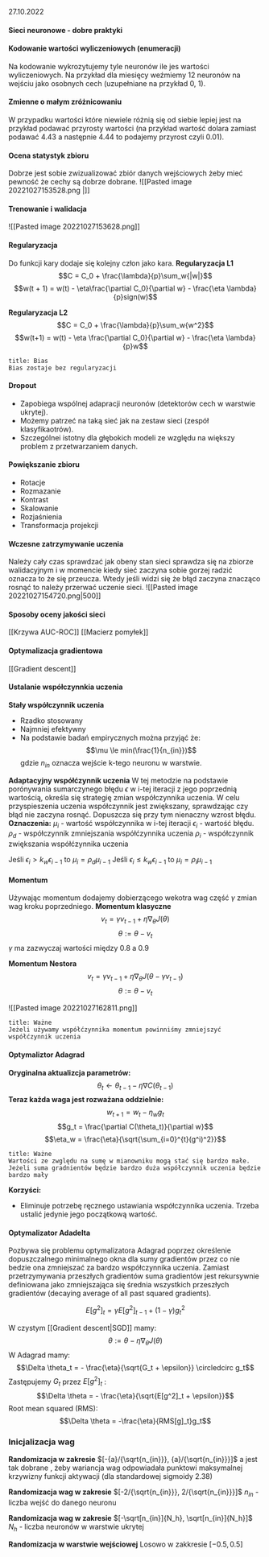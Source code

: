 27.10.2022

#### Sieci neuronowe - dobre praktyki
#### Kodowanie wartości wyliczeniowych (enumeracji)
Na kodowanie wykrozytujemy tyle neuronów ile jes wartości wyliczeniowych. Na przykład dla miesięcy weźmiemy 12 neuronów na wejściu jako osobnych cech (uzupełniane na przykład 0, 1).

#### Zmienne o małym zróżnicowaniu
W przypadku wartości które niewiele różnią się od siebie lepiej jest na przykład podawać przyrosty wartości (na przykład wartość dolara zamiast podawać 4.43 a następnie 4.44 to podajemy przyrost czyli 0.01).

#### Ocena statystyk zbioru
Dobrze jest sobie zwizualizować zbiór danych wejściowych żeby mieć pewność że cechy są dobrze dobrane.
![[Pasted image 20221027153528.png |]]

#### Trenowanie i walidacja
![[Pasted image 20221027153628.png]]

#### Regularyzacja
Do funkcji kary dodaje się kolejny człon jako kara.
**Regularyzacja L1**
$$C = C_0 + \frac{\lambda}{p}\sum_w{|w|}$$
$$w(t + 1) = w(t) - \eta\frac{\partial C_0}{\partial w} - \frac{\eta \lambda}{p}sign(w)$$

**Regularyzacja L2**
$$C = C_0 + \frac{\lambda}{p}\sum_w{w^2}$$
$$w(t+1) = w(t) - \eta \frac{\partial C_0}{\partial w} - \frac{\eta \lambda}{p}w$$

```ad-warning
title: Bias
Bias zostaje bez regularyzacji

```


#### Dropout
- Zapobiega wspólnej adapracji neuronów (detektorów cech w warstwie ukrytej).
- Możemy patrzeć na taką sieć jak na zestaw sieci (zespół klasyfikaotrów).
- Szczególnei istotny dla głębokich modeli ze względu na większy problem z przetwarzaniem danych.

#### Powiększanie zbioru
- Rotacje
- Rozmazanie
- Kontrast
- Skalowanie
- Rozjaśnienia
- Transformacja projekcji

#### Wczesne zatrzymywanie uczenia
Należy cały czas sprawdzać jak obeny stan sieci sprawdza się na zbiorze walidacyjnym i w momencie kiedy sieć zaczyna sobie gorzej radzić oznacza to że się przeucza. Wtedy jeśli widzi się że błąd zaczyna znacząco rosnąć to należy przerwać uczenie sieci.
![[Pasted image 20221027154720.png|500]]

#### Sposoby oceny jakości sieci
[[Krzywa AUC-ROC]]
[[Macierz pomyłek]]

#### Optymalizacja gradientowa
[[Gradient descent]]

#### Ustalanie współczynnkia uczenia
**Stały współczynnik uczenia**
- Rzadko stosowany
- Najmniej efektywny
- Na podstawie badań empirycznych można przyjąć że:
$$\mu \le min(\frac{1}{n_{in}})$$
gdzie $n_{in}$ oznacza wejście k-tego neuronu w warstwie.

**Adaptacyjny współćzynnik uczenia**
W tej metodzie na podstawie porónywania sumarczynego błędu $\epsilon$ w i-tej iteracji z jego poprzednią wartością, określa się strategię zmian współczynnika uczenia.
W celu przyspieszenia uczenia współczynnik jest zwiększany, sprawdzając czy błąd nie zaczyna rosnąć. Dopuszcza się przy tym nienaczny wzrost błędu.
**Oznaczenia:**
$\mu_i$ - wartość współczynnika w i-tej iteracji
$\epsilon_i$ - wartość błędu.
$\rho_d$ - współczynnik zmniejszania współćzynnika uczenia
$\rho_i$ - współczynnik zwiększania współćzynnika uczenia

Jeśli $\epsilon_i \gt k_w\epsilon_{i-1}$ to $\mu_{i} = \rho_d \mu_{i-1}$
Jeśli $\epsilon_i \le k_w\epsilon_{i-1}$ to $\mu_{i} = \rho_i \mu_{i-1}$

#### Momentum
Używając momentum dodajemy dobierzącego wekotra wag część $\gamma$ zmian wag kroku poprzedniego.
**Momentum klasyczne** 
$$v_t = \gamma v_{t - 1} + \eta \nabla_\theta J(\theta)$$
$$\theta := \theta - v_t$$
$\gamma$ ma zazwyczaj wartości między 0.8 a 0.9

**Momentum Nestora**
$$v_t = \gamma v_{t - 1} + \eta \nabla_{\theta}J(\theta - \gamma v_{t-1})$$
$$\theta := \theta - v_t$$

![[Pasted image 20221027162811.png]]

```ad-warning
title: Ważne
Jeżeli używamy współćzynnika momentum powinniśmy zmniejszyć współćzynnik uczenia
```

#### Optymaliztor Adagrad
**Oryginalna aktualizcja parametrów:**
$$\theta_t \leftarrow \theta_{t - 1} - \eta \nabla C(\theta_{t - 1})$$
**Teraz każda waga jest rozważana oddzielnie:**
$$w_{t + 1} = w_t - \eta_w g_t $$
$$g_t = \frac{\partial C(\theta_t)}{\partial w}$$
$$\eta_w = \frac{\eta}{\sqrt{\sum_{i=0}^{t}(g^i)^2}}$$

```ad-warning
title: Ważne
Wartości ze zwględu na sumę w mianowniku mogą stać się bardzo małe. Jeżeli suma gradnientów będzie bardzo duża współczynnik uczenia będzie bardzo mały

```
**Korzyści:**
- Eliminuje potrzebę ręcznego ustawiania współczynnika uczenia. Trzeba ustalić jedynie jego początkową wartość.

#### Optymalizator Adadelta
Pozbywa się problemu optymalizatora Adagrad poprzez określenie dopuszczalnego minimalnego okna dla sumy gradientów przez co nie bedzie ona zmniejszać za bardzo współczynnika uczenia.
Zamiast przetrzymywania przeszłych gradientów suma gradientów jest rekursywnie  definiowana jako zmniejszająca się średnia wszystkich przeszłych gradientów (decaying average of all past squared gradients).

$$E[g^2]_t = \gamma E[g^2]_{t - 1} + (1 - \gamma)g_t^2$$

W czystym [[Gradient descent|SGD]] mamy:
$$\theta := \theta - \eta \nabla_{\theta}J(\theta)$$
W Adagrad mamy:
$$\Delta \theta_t = - \frac{\eta}{\sqrt{G_t + \epsilon}} \circledcirc g_t$$
Zastępujemy $G_t$ przez $E[g^2]_t$ :
$$\Delta \theta = - \frac{\eta}{\sqrt{E[g^2]_t + \epsilon}}$$
Root mean squared (RMS):
$$\Delta \theta = -\frac{\eta}{RMS[g]_t}g_t$$
### Inicjalizacja wag
**Randomizacja w zakresie** $[-{a}/{\sqrt{n_{in}}}, {a}/{\sqrt{n_{in}}}]$ 
a jest tak dobrane , żeby wariancja wag odpowiadała punktowi maksymalnej krzywizny funkcji aktywacji (dla standardowej sigmoidy 2.38)

**Randomizacja wag w zakresie** $[-2/{\sqrt{n_{in}}}, 2/{\sqrt{n_{in}}}]$
$n_{in}$ - liczba wejść do danego neuronu

**Randomizacja wag w zakresie** $[-\sqrt[n_{in}]{N_h}, \sqrt[n_{in}]{N_h}]$
$N_h$ - liczba neuronów w warstwie ukrytej

**Randomizacja w warstwie wejściowej**
Losowo w zakkresie $[-0.5, 0.5]$